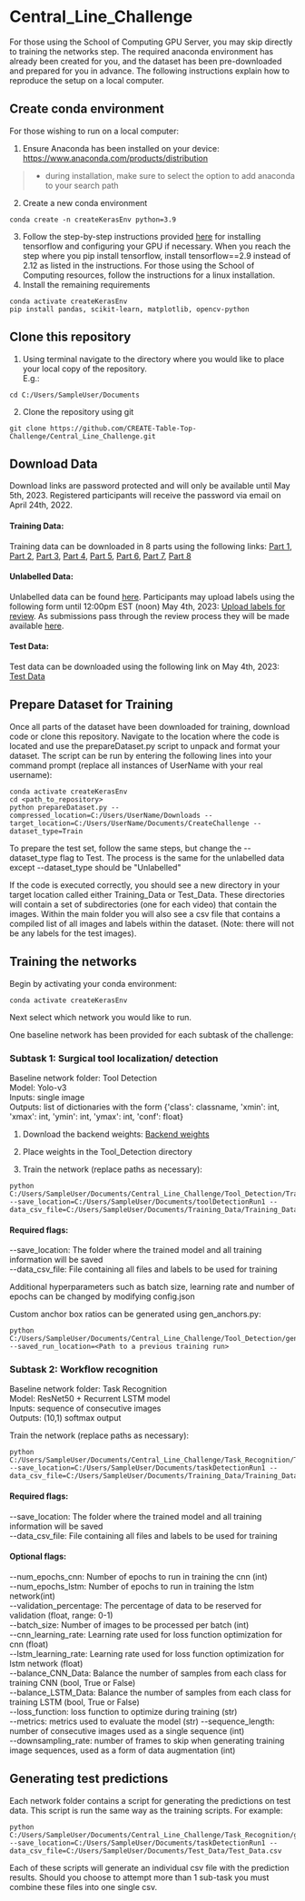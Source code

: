 # Central_Line_Challenge
For those using the School of Computing GPU Server, you may skip directly to training the networks step. The required anaconda environment has already been created for you, and the dataset has been pre-downloaded and prepared for you in advance. The following instructions explain how to reproduce the setup on a local computer.

## Create conda environment    

For those wishing to run on a local computer:  
1. Ensure Anaconda has been installed on your device: https://www.anaconda.com/products/distribution  
> - during installation, make sure to select the option to add anaconda to your search path  
2. Create a new conda environment
```
conda create -n createKerasEnv python=3.9
```  
3. Follow the step-by-step instructions provided [here](https://www.tensorflow.org/install/pip) for installing tensorflow and configuring your GPU if necessary. When you reach the step where you pip install tensorflow, install tensorflow==2.9 instead of 2.12 as listed in the instructions. For those using the School of Computing resources, follow the instructions for a linux installation.  
4. Install the remaining requirements  
```
conda activate createKerasEnv  
pip install pandas, scikit-learn, matplotlib, opencv-python
```
## Clone this repository
1. Using terminal navigate to the directory where you would like to place your local copy of the repository.  
   E.g.:
```
cd C:/Users/SampleUser/Documents
```
2. Clone the repository using git
```
git clone https://github.com/CREATE-Table-Top-Challenge/Central_Line_Challenge.git
```
## Download Data
Download links are password protected and will only be available until May 5th, 2023. Registered participants will receive the password via email on April 24th, 2022.  
  
#### Training Data:
Training data can be downloaded in 8 parts using the following links: [Part 1](https://tinyurl.com/25rwnvdc), [Part 2](https://tinyurl.com/59fa3dpu), [Part 3](https://tinyurl.com/mrdsv9za), [Part 4](https://tinyurl.com/53xh9t9b), [Part 5](https://tinyurl.com/3jydcujz), [Part 6](https://tinyurl.com/ms5sdsk8), [Part 7](https://tinyurl.com/36zxmukf), [Part 8](https://tinyurl.com/369hnxef)  

#### Unlabelled Data:
Unlabelled data can be found [here](https://tinyurl.com/4zwd2v9m). Participants may upload labels using the following form until 12:00pm EST (noon) May 4th, 2023: [Upload labels for review](https://forms.gle/jMYfoKLBD9VsyF1b9). As submissions pass through the review process they will be made available [here](https://tinyurl.com/4zwd2v9m).   
  
#### Test Data:
Test data can be downloaded using the following link on May 4th, 2023: [Test Data]()

## Prepare Dataset for Training
Once all parts of the dataset have been downloaded for training, download code or clone this repository. Navigate to the location where the code is located and use the prepareDataset.py script to unpack and format your dataset. The script can be run by entering the following lines into your command prompt (replace all instances of UserName with your real username):  
```
conda activate createKerasEnv  
cd <path_to_repository>  
python prepareDataset.py --compressed_location=C:/Users/UserName/Downloads --target_location=C:/Users/UserName/Documents/CreateChallenge --dataset_type=Train  
```  
To prepare the test set, follow the same steps, but change the --dataset_type flag to Test. The process is the same for the unlabelled data except --dataset_type should be "Unlabelled"  
  
If the code is executed correctly, you should see a new directory in your target location called either Training_Data or Test_Data. These directories will contain a set of subdirectories (one for each video) that contain the images. Within the main folder you will also see a csv file that contains a compiled list of all images and labels within the dataset. (Note: there will not be any labels for the test images).  

## Training the networks
Begin by activating your conda environment:
```
conda activate createKerasEnv
```
Next select which network you would like to run. 
  
One baseline network has been provided for each subtask of the challenge:  
### Subtask 1: Surgical tool localization/ detection
Baseline network folder: Tool Detection    
Model: Yolo-v3   
Inputs: single image  
Outputs: list of dictionaries with the form {'class': classname, 'xmin': int, 'xmax': int, 'ymin': int, 'ymax': int, 'conf': float}  

1. Download the backend weights: [Backend weights](https://tinyurl.com/y4s6zsa2)

2. Place weights in the Tool_Detection directory
  
3. Train the network (replace paths as necessary):
```
python C:/Users/SampleUser/Documents/Central_Line_Challenge/Tool_Detection/Train_Yolov3.py --save_location=C:/Users/SampleUser/Documents/toolDetectionRun1 --data_csv_file=C:/Users/SampleUser/Documents/Training_Data/Training_Data.csv
```
#### Required flags:
--save_location:   The folder where the trained model and all training information will be saved  
--data_csv_file:   File containing all files and labels to be used for training  
  
Additional hyperparameters such as batch size, learning rate and number of epochs can be changed by modifying config.json

Custom anchor box ratios can be generated using gen_anchors.py:
```
python C:/Users/SampleUser/Documents/Central_Line_Challenge/Tool_Detection/gen_anchors.py --saved_run_location=<Path to a previous training run>
```

### Subtask 2: Workflow recognition
Baseline network folder: Task Recognition    
Model: ResNet50 + Recurrent LSTM model  
Inputs: sequence of consecutive images  
Outputs: (10,1) softmax output  
  
Train the network (replace paths as necessary):
```
python C:/Users/SampleUser/Documents/Central_Line_Challenge/Task_Recognition/Train_CNN.py --save_location=C:/Users/SampleUser/Documents/taskDetectionRun1 --data_csv_file=C:/Users/SampleUser/Documents/Training_Data/Training_Data.csv
```
#### Required flags:
--save_location:   The folder where the trained model and all training information will be saved  
--data_csv_file:   File containing all files and labels to be used for training  
#### Optional flags:
--num_epochs_cnn: Number of epochs to run in training the cnn (int)  
--num_epochs_lstm: Number of epochs to run in training the lstm network(int)  
--validation_percentage: The percentage of data to be reserved for validation (float, range: 0-1)  
--batch_size: Number of images to be processed per batch (int)  
--cnn_learning_rate: Learning rate used for loss function optimization for cnn (float)  
--lstm_learning_rate: Learning rate used for loss function optimization for lstm network (float)  
--balance_CNN_Data: Balance the number of samples from each class for training CNN (bool, True or False)  
--balance_LSTM_Data: Balance the number of samples from each class for training LSTM (bool, True or False)  
--loss_function: loss function to optimize during training (str)  
--metrics: metrics used to evaluate the model (str) 
--sequence_length: number of consecutive images used as a single sequence (int)  
--downsampling_rate: number of frames to skip when generating training image sequences, used as a form of data augmentation (int)  

## Generating test predictions
Each network folder contains a script for generating the predictions on test data. This script is run the same way as the training scripts. For example:
```
python C:/Users/SampleUser/Documents/Central_Line_Challenge/Task_Recognition/generateTestPredictions.py --save_location=C:/Users/SampleUser/Documents/taskDetectionRun1 --data_csv_file=C:/Users/SampleUser/Documents/Test_Data/Test_Data.csv
```
Each of these scripts will generate an individual csv file with the prediction results. Should you choose to attempt more than 1 sub-task you must combine these files into one single csv.  
